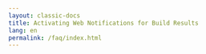 ```yaml
---
layout: classic-docs
title: Activating Web Notifications for Build Results
lang: en
permalink: /faq/index.html
---
```

